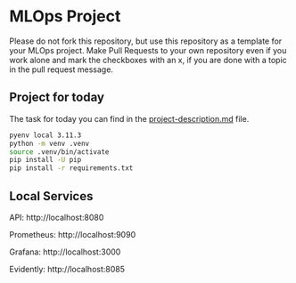 # MLOps Project


Please do not fork this repository, but use this repository as a template for your MLOps project. Make Pull Requests to your own repository even if you work alone and mark the checkboxes with an x, if you are done with a topic in the pull request message.

## Project for today
The task for today you can find in the [project-description.md](project-description.md) file.

```bash
pyenv local 3.11.3
python -m venv .venv
source .venv/bin/activate
pip install -U pip
pip install -r requirements.txt
```

## Local Services

API:        http://localhost:8080

Prometheus: http://localhost:9090

Grafana:    http://localhost:3000

Evidently:  http://localhost:8085